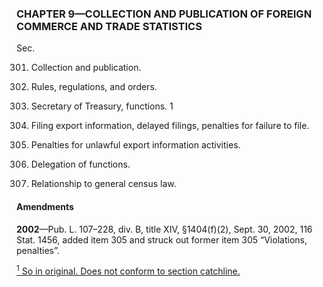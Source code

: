 ### **CHAPTER 9—COLLECTION AND PUBLICATION OF FOREIGN COMMERCE AND TRADE STATISTICS** ###

Sec.

301. Collection and publication.

302. Rules, regulations, and orders.

303. Secretary of Treasury, functions. 1

304. Filing export information, delayed filings, penalties for failure to file.

305. Penalties for unlawful export information activities.

306. Delegation of functions.

307. Relationship to general census law.

#### Amendments ####

**2002**—Pub. L. 107–228, div. B, title XIV, §1404(f)(2), Sept. 30, 2002, 116 Stat. 1456, added item 305 and struck out former item 305 “Violations, penalties”.

[<sup>1</sup> So in original. Does not conform to section catchline.](#CHAPTER9_1)